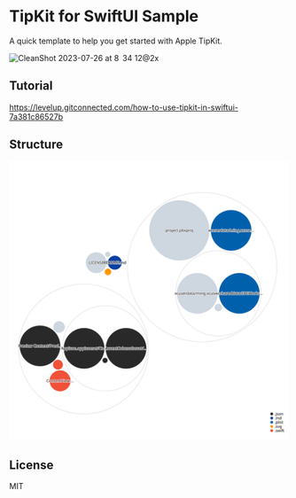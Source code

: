 # TipKit for SwiftUI Sample
A quick template to help you get started with Apple TipKit.

![CleanShot 2023-07-26 at 8  34 12@2x](https://github.com/1998code/TipKit-for-SwiftUI-Sample/assets/54872601/d7b29e86-91c6-44d5-916c-2c70fdafb271)

## Tutorial
https://levelup.gitconnected.com/how-to-use-tipkit-in-swiftui-7a381c86527b

## Structure
<img src="https://raw.githubusercontent.com/1998code/TipKit-for-SwiftUI-Sample/ebf5ef6526c8b1aeae4f8a711b05567ac26550a4/diagram.svg" />

## License
MIT
